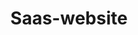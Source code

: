 ---
layout: work
title: Saas-website
meta: Description of portfolio peice
next-piece: "/piece-five/"
prev-piece: "/piece-three/"
banner: popcorn-banner.jpg
supertitle: saas.svg
alt: Saas-Website
supersub: Movie and TV show streaming site
goal: The goal of my Saas website was to make someone want to buy the services after viewing the site
obstacles: Some obstacles I came across was how to create a unique selling poing that I could advertise on the site. I also needed to look at trends to help me determine the best way to present the call to action.
outcome: In the end I came up with a movie and TV streaming site that allows the customer to watch movies that are still in theatres with the largest plan. I created a night out to the movies theme to present the site differnt than other streaming sites already out there.
images:
  - popcorn-1.jpg
  - popcorn-2.jpg
  - popcorn-3.jpg
tags:
  - sublime.svg
  - ps.svg
  - ai.svg
---